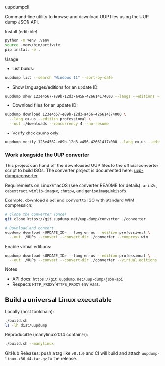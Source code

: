 uupdumpcli

Command-line utility to browse and download UUP files using the UUP dump JSON API.

Install (editable)

```bash
python -m venv .venv
source .venv/bin/activate
pip install -e .
```

Usage

- List builds:

```bash
uupdump list --search "Windows 11" --sort-by-date
```

- Show languages/editions for an update ID:

```bash
uupdump show 123e4567-e89b-12d3-a456-426614174000 --langs --editions --lang en-us
```

- Download files for an update ID:

```bash
uupdump download 123e4567-e89b-12d3-a456-426614174000 \
  --lang en-us --edition professional \
  --out ./downloads --concurrency 4 --no-resume
```

- Verify checksums only:

```bash
uupdump verify 123e4567-e89b-12d3-a456-426614174000 --lang en-us --edition professional --path ./downloads
```

### Work alongside the UUP converter

This project can hand off the downloaded UUP files to the official converter script to build ISOs. The converter project is documented here: [uup-dump/converter](https://git.uupdump.net/uup-dump/converter).

Requirements on Linux/macOS (see converter README for details): `aria2c`, `cabextract`, `wimlib-imagex`, `chntpw`, and `genisoimage`/`mkisofs`.

Example: download a set and convert to ISO with standard WIM compression:

```bash
# Clone the converter (once)
git clone https://git.uupdump.net/uup-dump/converter ./converter

# Download and convert
uupdump download <UPDATE_ID> --lang en-us --edition professional \
  --out ./UUPs --convert --convert-dir ./converter --compress wim
```

Enable virtual editions:

```bash
uupdump download <UPDATE_ID> --lang en-us --edition professional \
  --out ./UUPs --convert --convert-dir ./converter --virtual-editions
```

Notes

- API docs: `https://git.uupdump.net/uup-dump/json-api`
- Respects `HTTP_PROXY`/`HTTPS_PROXY` env vars.

## Build a universal Linux executable

Locally (host toolchain):

```bash
./build.sh
ls -lh dist/uupdump
```

Reproducible (manylinux2014 container):

```bash
./build.sh --manylinux
```

GitHub Releases: push a tag like `v0.1.0` and CI will build and attach `uupdump-linux-x86_64.tar.gz` to the release.


